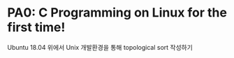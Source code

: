 # PA0: C Programming on Linux for the first time!
Ubuntu 18.04 위에서 Unix 개발환경을 통해 topological sort 작성하기

